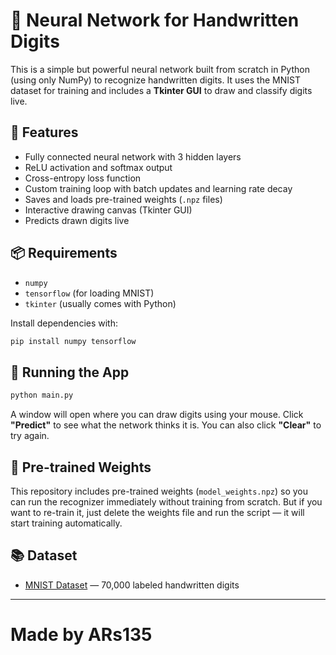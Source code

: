 # 🧠 Neural Network for Handwritten Digits

This is a simple but powerful neural network built from scratch in Python (using only NumPy) to recognize handwritten digits. It uses the MNIST dataset for training and includes a **Tkinter GUI** to draw and classify digits live.

## 🔧 Features

- Fully connected neural network with 3 hidden layers
- ReLU activation and softmax output
- Cross-entropy loss function
- Custom training loop with batch updates and learning rate decay
- Saves and loads pre-trained weights (`.npz` files)
- Interactive drawing canvas (Tkinter GUI)
- Predicts drawn digits live

## 📦 Requirements

- `numpy`
- `tensorflow` (for loading MNIST)
- `tkinter` (usually comes with Python)

Install dependencies with:

```bash
pip install numpy tensorflow
```
## 🚀 Running the App
```bash
python main.py
```
A window will open where you can draw digits using your mouse. Click **"Predict"** to see what the network thinks it is. You can also click **"Clear"** to try again.

## 🧪 Pre-trained Weights
This repository includes pre-trained weights (`model_weights.npz`) so you can run the recognizer immediately without training from scratch. But if you want to re-train it, just delete the weights file and run the script — it will start training automatically.

## 📚 Dataset
+ [MNIST Dataset](http://yann.lecun.com/exdb/mnist/) — 70,000 labeled handwritten digits

---

# Made by ARs135
